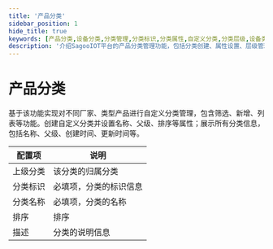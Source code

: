 ```yaml
---
title: '产品分类'
sidebar_position: 1
hide_title: true
keywords: [产品分类,设备分类,分类管理,分类标识,分类属性,自定义分类,分类层级,设备类型,产品管理,分类体系]
description: '介绍SagooIOT平台的产品分类管理功能，包括分类创建、属性设置、层级管理等内容，实现对不同厂家和类型产品的分类管理。'
---
```


# 产品分类

基于该功能实现对不同厂家、类型产品进行自定义分类管理，包含筛选、新增、列表等功能。创建自定义分类并设置名称、父级、排序等属性；展示所有分类信息，包括名称、父级、创建时间、更新时间等。

| 配置项  | 说明          |
|------|-------------|
| 上级分类 | 该分类的归属分类    |
| 分类标识 | 必填项，分类的标识信息 |
| 分类名称 | 必填项，分类的名称   |
| 排序   | 排序          |
| 描述   | 分类的说明信息     |

